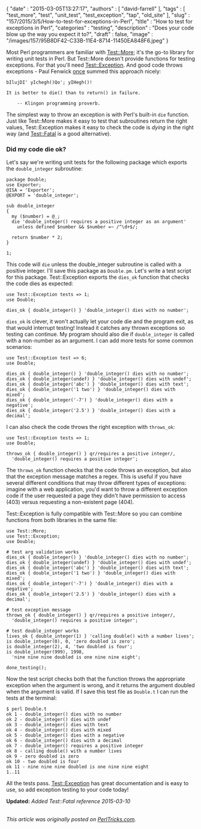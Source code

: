 {
   "date" : "2015-03-05T13:27:17",
   "authors" : [
      "david-farrell"
   ],
   "tags" : [
      "test_more",
      "test",
      "unit_test",
      "test_exception",
      "tap",
      "old_site"
   ],
   "slug" : "157/2015/3/5/How-to-test-for-exceptions-in-Perl",
   "title" : "How to test for exceptions in Perl",
   "categories" : "testing",
   "description" : "Does your code blow up the way you expect it to?",
   "draft" : false,
   "image" : "/images/157/95B8DF42-C33B-11E4-8714-11450EA848F6.jpeg"
}


Most Perl programmers are familiar with [Test::More](https://metacpan.org/pod/Test::More); it's the go-to library for writing unit tests in Perl. But Test::More doesn't provide functions for testing exceptions. For that you'll need [Test::Exception](https://metacpan.org/pod/Test::Exception). And good code throws exceptions - Paul Fenwick [once](http://perltraining.com.au/tips/2008-08-20.html) summed this approach nicely:

    bIlujDI' yIchegh()Qo'; yIHegh()!

    It is better to die() than to return() in failure.

        -- Klingon programming proverb.

The simplest way to throw an exception is with Perl's built-in `die` function. Just like Test::More makes it easy to test that subroutines return the right values, Test::Exception makes it easy to check the code is *dying* in the right way (and [Test::Fatal](https://metacpan.org/pod/Test::Fatal) is a good alternative).

### Did my code die ok?

Let's say we're writing unit tests for the following package which exports the `double_integer` subroutine:

``` prettyprint
package Double;
use Exporter;
@ISA = 'Exporter';
@EXPORT = 'double_integer';

sub double_integer
{
  my ($number) = @_;
  die 'double_integer() requires a positive integer as an argument'
    unless defined $number && $number =~ /^\d+$/;

  return $number * 2;
}

1;
```

This code will `die` unless the double\_integer subroutine is called with a positive integer. I'll save this package as `Double.pm`. Let's write a test script for this package. Test::Exception exports the `dies_ok` function that checks the code dies as expected:

``` prettyprint
use Test::Exception tests => 1;
use Double;

dies_ok { double_integer() } 'double_integer() dies with no number';
```

`dies_ok` is clever, it won't actually let your code die and the program exit, as that would interrupt testing! Instead it catches any thrown exceptions so testing can continue. My program should also die if `double_integer` is called with a non-number as an argument. I can add more tests for some common scenarios:

``` prettyprint
use Test::Exception test => 6;
use Double;

dies_ok { double_integer() } 'double_integer() dies with no number';
dies_ok { double_integer(undef) } 'double_integer() dies with undef';
dies_ok { double_integer('abc') } 'double_integer() dies with text';
dies_ok { double_integer('1 two') } 'double_integer() dies with mixed';
dies_ok { double_integer('-7') } 'double_integer() dies with a negative';
dies_ok { double_integer('2.5') } 'double_integer() dies with a decimal';
```

I can also check the code throws the right exception with `throws_ok`:

``` prettyprint
use Test::Exception tests => 1;
use Double;

throws_ok { double_integer() } qr/requires a positive integer/, 
  'double_integer() requires a positive integer';
```

The `throws_ok` function checks that the code throws an exception, but also that the exception message matches a regex. This is useful if you have several different conditions that may throw different types of exceptions: imagine with a web application, you'd want to throw a different exception code if the user requested a page they didn't have permission to access (403) versus requesting a non-existent page (404).

Test::Exception is fully compatible with Test::More so you can combine functions from both libraries in the same file:

``` prettyprint
use Test::More;
use Test::Exception;
use Double;

# test arg validation works
dies_ok { double_integer() } 'double_integer() dies with no number';
dies_ok { double_integer(undef) } 'double_integer() dies with undef';
dies_ok { double_integer('abc') } 'double_integer() dies with text';
dies_ok { double_integer('1 two') } 'double_integer() dies with mixed';
dies_ok { double_integer('-7') } 'double_integer() dies with a negative';
dies_ok { double_integer('2.5') } 'double_integer() dies with a decimal';

# test exception message
throws_ok { double_integer() } qr/requires a positive integer/, 
  'double_integer() requires a positive integer';

# test double_integer works
lives_ok { double_integer(1) } 'calling double() with a number lives';
is double_integer(0), 0, 'zero doubled is zero';
is double_integer(2), 4, 'two doubled is four';
is double_integer(999), 1998, 
  'nine nine nine doubled is one nine nine eight';

done_testing();
```

Now the test script checks both that the function throws the appropriate exception when the argument is wrong, and it returns the argument doubled when the argument is valid. If I save this test file as `Double.t` I can run the tests at the terminal:

``` prettyprint
$ perl Double.t
ok 1 - double_integer() dies with no number
ok 2 - double_integer() dies with undef
ok 3 - double_integer() dies with text
ok 4 - double_integer() dies with mixed
ok 5 - double_integer() dies with a negative
ok 6 - double_integer() dies with a decimal
ok 7 - double_integer() requires a positive integer
ok 8 - calling double() with a number lives
ok 9 - zero doubled is zero
ok 10 - two doubled is four
ok 11 - nine nine nine doubled is one nine nine eight
1..11
```

All the tests pass. [Test::Exception](https://metacpan.org/pod/Test::Exception) has great documentation and is easy to use, so add exception testing to your code today!

**Updated:** *Added Test::Fatal reference 2015-03-10*

\
*This article was originally posted on [PerlTricks.com](http://perltricks.com).*

